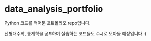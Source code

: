# data_analysis_portfolio

Python 코드를 적어둔 포트폴리오 repo입니다.

선형대수학, 통계학을 공부하며 실습하는 코드들도 수시로 모아둘 예정입니다 :)
